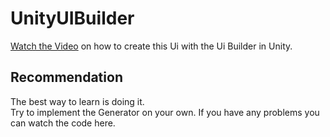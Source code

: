 # UnityUIBuilder

[Watch the Video](https://youtu.be/kbOBajLEMR0) on how to create this Ui with the Ui Builder in Unity.

## Recommendation
The best way to learn is doing it. <br />
Try to implement the Generator on your own. If you have any problems you can watch the code here. 